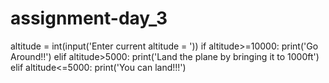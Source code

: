 # assignment-day_3
altitude = int(input('Enter current altitude = ')) if altitude>=10000: print('Go Around!!') elif altitude>5000: print('Land the plane by bringing it to 1000ft') elif altitude<=5000: print('You can land!!!')
